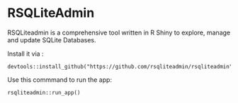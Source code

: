 # RSQLiteAdmin
RSQLiteadmin is a comprehensive tool written in R Shiny to explore, manage and update SQLite Databases.

Install it via :
```
devtools::install_github("https://github.com/rsqliteadmin/rsqliteadmin")
```
Use this commmand to run the app:
```
rsqliteadmin::run_app()
```
